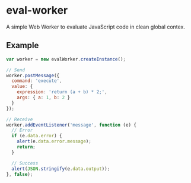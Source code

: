 # eval-worker
A simple Web Worker to evaluate JavaScript code in clean global contex.

## Example
```javascript
var worker = new evalWorker.createInstance();

// Send
worker.postMessage({
  command: 'execute',
  value: {
    expression: 'return (a + b) * 2;',
    args: { a: 1, b: 2 }
  }
});

// Receive
worker.addEventListener('message', function (e) {
  // Error
  if (e.data.error) {
    alert(e.data.error.message);
    return;
  }

  // Success
  alert(JSON.stringify(e.data.output));
}, false);
```
